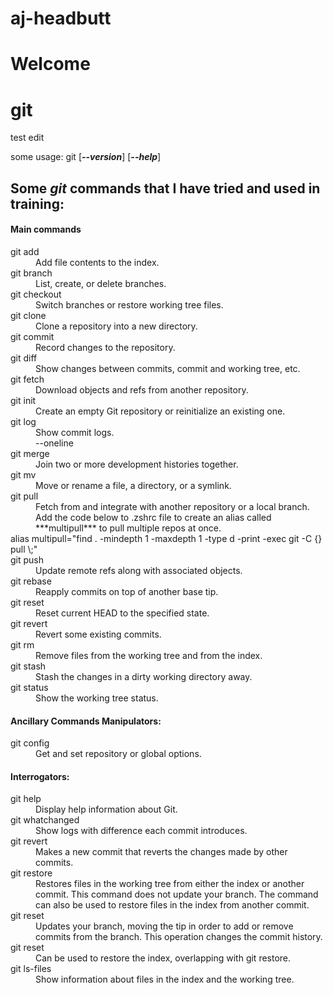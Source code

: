 # aj-headbutt

# Welcome

# git 
test edit

some usage: git [***--version***] [***--help***]           
 

## Some *git* commands that I have tried and used in training:



#### Main commands

<dl>
<dt>git add</dt>
<dd>Add file contents to the index.</dd>
<dt>git branch</dt>
<dd>List, create, or delete branches.</dd>
<dt>git checkout</dt>
<dd>Switch branches or restore working tree files.</dd>
<dt>git clone</dt>
<dd>Clone a repository into a new directory.</dd>
<dt>git commit</dt>
<dd>Record changes to the repository.</dd>
<dt>git diff</dt>
<dd>Show changes between commits, commit and working tree, etc.</dd>
<dt>git fetch</dt>
<dd>Download objects and refs from another repository.</dd>
<dt>git init</dt>
<dd>Create an empty Git repository or reinitialize an existing one.</dd>
<dt>git log</dt>
<dd>Show commit logs.</dd>
<dd>--oneline</dd>
<dt>git merge</dt>
<dd>Join two or more development histories together.</dd>
<dt>git mv</dt>
<dd>Move or rename a file, a directory, or a symlink.</dd>
<dt>git pull</dt>
<dd>Fetch from and integrate with another repository or a local branch.</dd>
<dd>Add the code below to .zshrc file to create an alias called ***multipull*** to pull multiple repos at once.</dd>
alias multipull="find . -mindepth 1 -maxdepth 1 -type d -print -exec git -C {} pull \;"

<dt>git push</dt>
<dd>Update remote refs along with associated objects.</dd>
<dt>git rebase</dt>
<dd>Reapply commits on top of another base tip.</dd>
<dt>git reset</dt>
<dd>Reset current HEAD to the specified state.</dd>
<dt>git revert</dt>
<dd>Revert some existing commits.</dd>
<dt>git rm</dt>
<dd>Remove files from the working tree and from the index.</dd>
<dt>git stash</dt>
<dd>Stash the changes in a dirty working directory away.</dd>
<dt>git status</dt>
<dd>Show the working tree status.</dd>


#### Ancillary Commands Manipulators:

<dt>git config</dt>
<dd>Get and set repository or global options.</dd>



#### Interrogators:


<dt>git help</dt>
<dd>Display help information about Git.</dd>
<dt>git whatchanged</dt>
<dd>Show logs with difference each commit introduces.</dd>
<dt>git revert</dt>
<dd>Makes a new commit that reverts the changes made by other commits.</dd>
<dt>git restore</dt>
<dd>Restores files in the working tree from either the index or another commit. This command does not update your branch. The command can also be used to restore files in the index from another commit.</dd>
<dt>git reset</dt>
<dd>Updates your branch, moving the tip in order to add or remove commits from the branch. This operation changes the commit history.</dd>
<dt>git reset</dt>
<dd>Can be used to restore the index, overlapping with git restore.</dd>
<dt>git ls-files</dt>
<dd>Show information about files in the index and the working tree.</dd>
